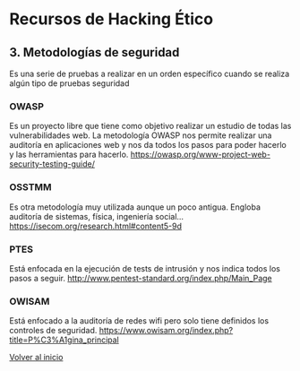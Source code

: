 # Recursos de Hacking Ético

## 3. Metodologías de seguridad

Es una serie de pruebas a realizar en un orden específico cuando se realiza algún tipo de pruebas seguridad

### OWASP

Es un proyecto libre que tiene como objetivo realizar un estudio de todas las vulnerabilidades web. La metodología OWASP nos permite realizar una auditoría en aplicaciones web y nos da todos los pasos para poder hacerlo y las herramientas para hacerlo. https://owasp.org/www-project-web-security-testing-guide/

### OSSTMM

Es otra metodología muy utilizada aunque un poco antigua. Engloba auditoría de sistemas, física, ingeniería social... https://isecom.org/research.html#content5-9d

### PTES

Está enfocada en la ejecución de tests de intrusión y nos indica todos los pasos a seguir. http://www.pentest-standard.org/index.php/Main_Page

### OWISAM

Está enfocado a la auditoría de redes wifi pero solo tiene definidos los controles de seguridad. https://www.owisam.org/index.php?title=P%C3%A1gina_principal

[Volver al inicio](./../README.md)
